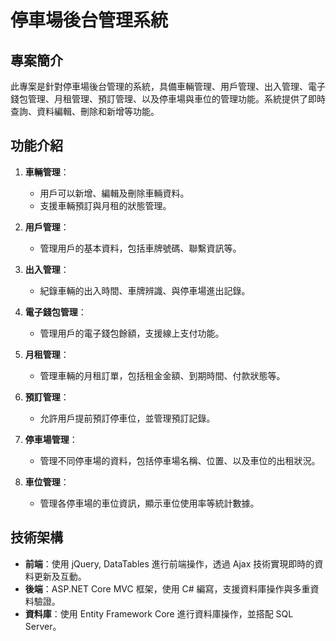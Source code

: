 # 停車場後台管理系統

## 專案簡介
此專案是針對停車場後台管理的系統，具備車輛管理、用戶管理、出入管理、電子錢包管理、月租管理、預訂管理、以及停車場與車位的管理功能。系統提供了即時查詢、資料編輯、刪除和新增等功能。

## 功能介紹
1. **車輛管理**：
    - 用戶可以新增、編輯及刪除車輛資料。
    - 支援車輛預訂與月租的狀態管理。
   
2. **用戶管理**：
    - 管理用戶的基本資料，包括車牌號碼、聯繫資訊等。
   
3. **出入管理**：
    - 紀錄車輛的出入時間、車牌辨識、與停車場進出記錄。

4. **電子錢包管理**：
    - 管理用戶的電子錢包餘額，支援線上支付功能。

5. **月租管理**：
    - 管理車輛的月租訂單，包括租金金額、到期時間、付款狀態等。

6. **預訂管理**：
    - 允許用戶提前預訂停車位，並管理預訂記錄。

7. **停車場管理**：
    - 管理不同停車場的資料，包括停車場名稱、位置、以及車位的出租狀況。

8. **車位管理**：
    - 管理各停車場的車位資訊，顯示車位使用率等統計數據。

## 技術架構
- **前端**：使用 jQuery, DataTables 進行前端操作，透過 Ajax 技術實現即時的資料更新及互動。
- **後端**：ASP.NET Core MVC 框架，使用 C# 編寫，支援資料庫操作與多重資料驗證。
- **資料庫**：使用 Entity Framework Core 進行資料庫操作，並搭配 SQL Server。

